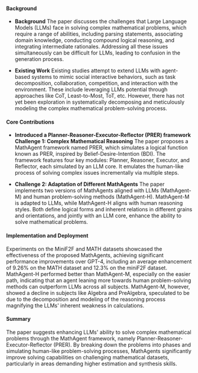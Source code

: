 #### Background
- **Background**
The paper discusses the challenges that Large Language Models (LLMs) face in solving complex mathematical problems, which require a range of abilities, including parsing statements, associating domain knowledge, conducting compound logical reasoning, and integrating intermediate rationales. Addressing all these issues simultaneously can be difficult for LLMs, leading to confusion in the generation process.

- **Existing Work**
Existing studies attempt to extend LLMs with agent-based systems to mimic social interactive behaviors, such as task decomposition, collaboration, competition, and interaction with the environment. These include leveraging LLMs potential through approaches like CoT, Least-to-Most, ToT, etc. However, there has not yet been exploration in systematically decomposing and meticulously modeling the complex mathematical problem-solving process.

#### Core Contributions
  - **Introduced a Planner-Reasoner-Executor-Reflector (PRER) framework**
      **Challenge 1: Complex Mathematical Reasoning**
      The paper proposes a MathAgent framework named PRER, which simulates a logical function known as PRER, inspired by Belief-Desire-Intention (BDI). The framework features four key modules: Planner, Reasoner, Executor, and Reflector, each simulated by an LLM core. It emulates the human-like process of solving complex issues incrementally via multiple steps.

  - **Challenge 2: Adaptation of Different MathAgents**
     The paper implements two versions of MathAgents aligned with LLMs (MathAgent-M) and human problem-solving methods (MathAgent-H). MathAgent-M is adapted to LLMs, while MathAgent-H aligns with human reasoning styles. Both define logical forms and inherent relations in different grains and orientations, and jointly with an LLM core, enhance the ability to solve mathematical problems.

#### Implementation and Deployment
Experiments on the MiniF2F and MATH datasets showcased the effectiveness of the proposed MathAgents, achieving significant performance improvements over GPT-4, including an average enhancement of 9.26% on the MATH dataset and 12.3% on the miniF2F dataset. MathAgent-H performed better than MathAgent-M, especially on the easier path, indicating that an agent leaning more towards human problem-solving methods can outperform LLMs across all subjects. MathAgent-M, however, showed a decline in subjects like Algebra and PreAlgebra, speculated to be due to the decomposition and modeling of the reasoning process magnifying the LLMs' inherent weakness in calculations.

#### Summary
The paper suggests enhancing LLMs' ability to solve complex mathematical problems through the MathAgent framework, namely Planner-Reasoner-Executor-Reflector (PRER). By breaking down the problems into phases and simulating human-like problem-solving processes, MathAgents significantly improve solving capabilities on challenging mathematical datasets, particularly in areas demanding higher estimation and synthesis skills.